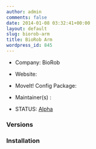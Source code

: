 ```yaml
---
author: admin
comments: false
date: 2014-01-08 03:32:41+00:00
layout: default
slug: biorob-arm
title: BioRob Arm
wordpress_id: 845
---
```



	
  * Company: BioRob

	
  * Website:

	
  * MoveIt! Config Package: 

	
  * Maintainer(s) :

	
  * STATUS: [Alpha](/about/moveit-status#legend)




### Versions








### Installation






